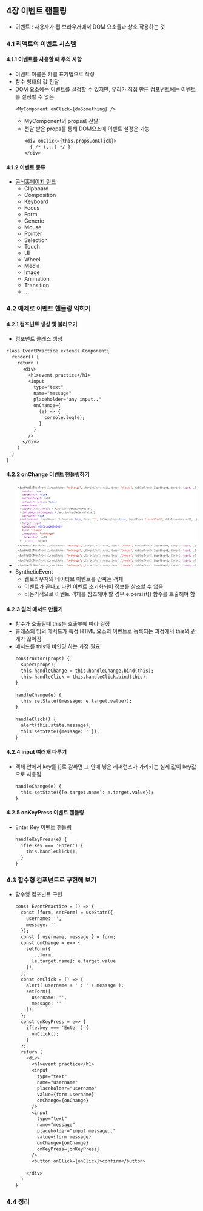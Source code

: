 ## 4장 이벤트 핸들링
  - 이벤트 : 사용자가 웹 브라우저에서 DOM 요소들과 상호 작용하는 것
### 4.1 리액트의 이벤트 시스템
#### 4.1.1 이벤트를 사용할 때 주의 사항
  - 이벤트 이름은 카멜 표기법으로 작성
  - 함수 형태의 값 전달
  - DOM 요소에는 이벤트를 설정할 수 있지만, 우리가 직접 만든 컴포넌트에는 이벤트를 설정할 수 없음
    ```
    <MyComponent onClick={doSomething} />
    ```
    - MyComponent의 props로 전달
    - 전달 받은 props를 통해 DOM요소에 이벤트 설정은 가능
      ```
      <div onClick={this.props.onClick}>
        { /* (...) */ }
      </div>
      ```
#### 4.1.2 이벤트 종류
  - [공식홈페이지 링크](https://reactjs.org/docs/events.html)
    - Clipboard
    - Composition
    - Keyboard
    - Focus
    - Form
    - Generic
    - Mouse
    - Pointer
    - Selection
    - Touch
    - UI
    - Wheel
    - Media
    - Image
    - Animation
    - Transition
    - ...
### 4.2 예제로 이벤트 핸들링 익히기
#### 4.2.1 컴프넌트 생성 및 불러오기
  - 컴포넌트 클래스 생성
  ```
  class EventPractice extends Component{
    render() {
      return (
        <div>
          <h1>event practice</h1>
          <input
            type="text"
            name="message"
            placeholder="any input.."
            onChange={
              (e) => {
                console.log(e);
              }
            } 
          />
        </div>
      )
    }
  }
  ```
#### 4.2.2 onChange 이벤트 핸들링하기
  - ![eventlog](./images/04_event.PNG)
  - SyntheticEvent
    - 웹브라우저의 네이티브 이벤트를 감싸는 객체
    - 이벤트가 끝나고 나면 이벤트 초기화되어 정보를 참조할 수 없음
    - 비동기적으로 이벤트 객체를 참조해야 할 경우 e.persist() 함수를 호출해야 함
#### 4.2.3 임의 메서드 만들기
  - 함수가 호출될때 this는 호출부에 따라 결정
  - 클래스의 임의 메서드가 특정 HTML 요소의 이벤트로 등록되는 과정에서 this의 관계가 끊어짐
  - 메서드를 this와 바인딩 하는 과정 필요
    ```
    constructor(props) {
      super(props);
      this.handleChange = this.handleChange.bind(this);
      this.handleClick = this.handleClick.bind(this);
    }

    handleChange(e) {
      this.setState({message: e.target.value});
    }

    handleClick() {
      alert(this.state.message);
      this.setState({message: ''});
    }
    ```
#### 4.2.4 input 여러개 다루기
  - 객체 안에서 key를 []로 감싸면 그 안에 넣은 레퍼런스가 가리키는 실제 값이 key값으로 사용됨
    ```
    handleChange(e) {
      this.setState({[e.target.name]: e.target.value});
    }
    ```
#### 4.2.5 onKeyPress 이벤트 핸들링
  - Enter Key 이벤트 핸들링
    ```
    handleKeyPress(e) {
      if(e.key === 'Enter') {
        this.handleClick();
      }
    }
    ```
### 4.3 함수형 컴포넌트로 구현해 보기
  - 함수형 컴포넌트 구현
    ```
    const EventPractice = () => {
      const [form, setForm] = useState({
        username: '',
        message: ''
      });
      const { username, message } = form;
      const onChange = e=> {
        setForm({
          ...form,
          [e.target.name]: e.target.value
        });
      };
      const onClick = () => {
        alert( username + ' : ' + message );
        setForm({
          username: '',
          message: ''
        });
      };
      const onKeyPress = e=> {
        if(e.key === 'Enter') {
          onClick();
        }
      };
      return (
        <div>
          <h1>event practice</h1>
          <input 
            type="text"
            name="username"
            placeholder="username"
            value={form.username}
            onChange={onChange}
          />
          <input
            type="text"
            name="message"
            placeholder="input message.."
            value={form.message}
            onChange={onChange}
            onKeyPress={onKeyPress} 
          />
          <button onClick={onClick}>confirm</button>

        </div>
      )
    }
    ```
### 4.4 정리